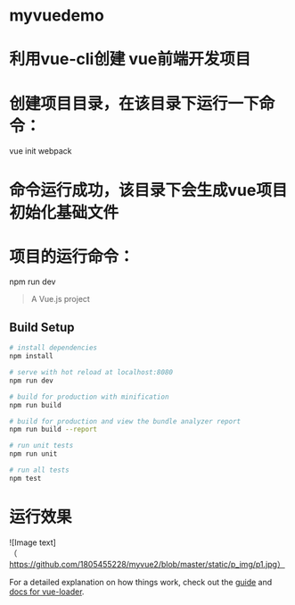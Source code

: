 # myvuedemo

# 利用vue-cli创建 vue前端开发项目
# 创建项目目录，在该目录下运行一下命令：
 vue init webpack

# 命令运行成功，该目录下会生成vue项目初始化基础文件

# 项目的运行命令：

 npm run dev



> A Vue.js project

## Build Setup

``` bash
# install dependencies
npm install

# serve with hot reload at localhost:8080
npm run dev

# build for production with minification
npm run build

# build for production and view the bundle analyzer report
npm run build --report

# run unit tests
npm run unit

# run all tests
npm test
```

# 运行效果
![Image text]（https://github.com/1805455228/myvue2/blob/master/static/p_img/p1.jpg）

For a detailed explanation on how things work, check out the [guide](http://vuejs-templates.github.io/webpack/) and [docs for vue-loader](http://vuejs.github.io/vue-loader).


